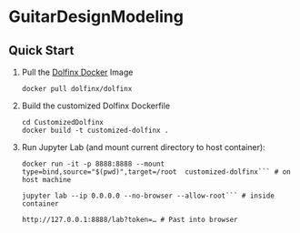 # GuitarDesignModeling

## Quick Start
1.  Pull the [Dolfinx Docker](https://hub.docker.com/u/dolfinx) Image
	```
	docker pull dolfinx/dolfinx
	```
2.  Build the customized Dolfinx Dockerfile
	 ```
	 cd CustomizedDolfinx
	 docker build -t customized-dolfinx .
	 ```

3. Run Jupyter Lab (and mount current directory to host container):
	```
	docker run -it -p 8888:8888 --mount type=bind,source="$(pwd)",target=/root  customized-dolfinx``` # on host machine
	```
	```
	jupyter lab --ip 0.0.0.0 --no-browser --allow-root``` # inside container
	```
	```
	http://127.0.0.1:8888/lab?token=… # Past into browser
	```
